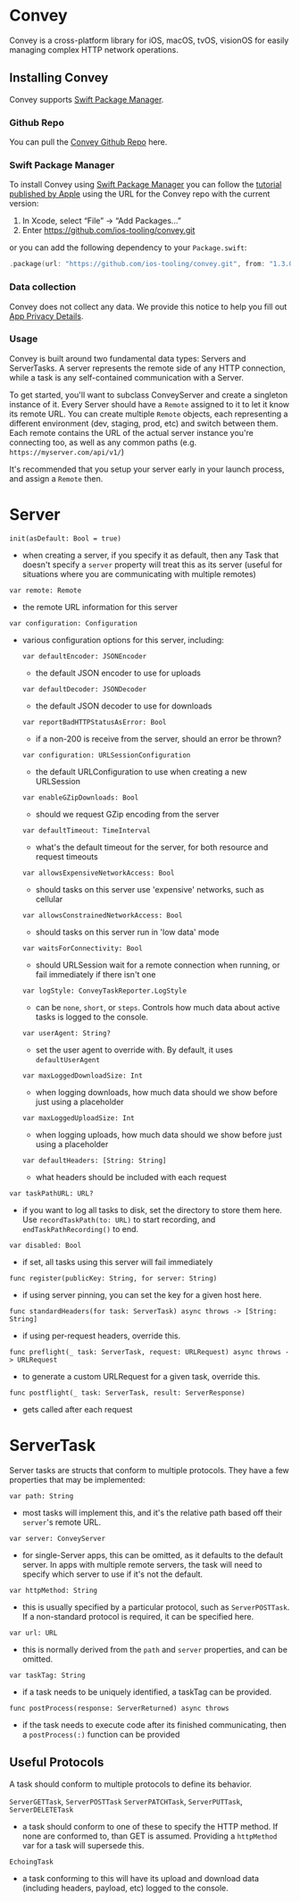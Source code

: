 # Convey

Convey is a cross-platform library for iOS, macOS, tvOS, visionOS for easily managing complex HTTP network operations.

## Installing Convey
Convey supports [Swift Package Manager](https://www.swift.org/package-manager/).

### Github Repo

You can pull the [Convey Github Repo](https://github.com/ios-tooling/convey/) here.

### Swift Package Manager

To install Convey using [Swift Package Manager](https://github.com/apple/swift-package-manager) you can follow the [tutorial published by Apple](https://developer.apple.com/documentation/xcode/adding_package_dependencies_to_your_app) using the URL for the Convey repo with the current version:

1. In Xcode, select “File” → “Add Packages...”
1. Enter https://github.com/ios-tooling/convey.git

or you can add the following dependency to your `Package.swift`:

```swift
.package(url: "https://github.com/ios-tooling/convey.git", from: "1.3.0")
```


### Data collection

Convey does not collect any data. We provide this notice to help you fill out [App Privacy Details](https://developer.apple.com/app-store/app-privacy-details/).

### Usage

Convey is built around two fundamental data types: Servers and ServerTasks. A server represents the remote side of any HTTP connection, while a task is any self-contained communication with a Server.

To get started, you'll want to subclass ConveyServer and create a singleton instance of it. Every Server should have a `Remote` assigned to it to let it know its remote URL. You can create multiple `Remote` objects, each representing a different environment (dev, staging, prod, etc) and switch between them. Each remote contains the URL of the actual server instance you're connecting too, as well as any common paths (e.g. `https://myserver.com/api/v1/`)

It's recommended that you setup your server early in your launch process, and assign a `Remote` then. 

# Server

`init(asDefault: Bool = true)`

- when creating a server, if you specify it as default, then any Task that doesn't specify a `server` property will treat this as its server (useful for situations where you are communicating with multiple remotes)

`var remote: Remote`				

- the remote URL information for this server

`var configuration: Configuration`

- various configuration options for this server, including:

    `var defaultEncoder: JSONEncoder`	

    - the default JSON encoder to use for uploads

    `var defaultDecoder: JSONDecoder`	

    - the default JSON decoder to use for downloads

    `var reportBadHTTPStatusAsError: Bool`

    - if a non-200 is receive from the server, should an error be thrown?

    `var configuration: URLSessionConfiguration`

    - the default URLConfiguration to use when creating a new URLSession

    `var enableGZipDownloads: Bool`

    - should we request GZip encoding from the server

    `var defaultTimeout: TimeInterval`

    - what's the default timeout for the server, for both resource and request timeouts

    `var allowsExpensiveNetworkAccess: Bool`

    - should tasks on this server use 'expensive' networks, such as cellular

    `var allowsConstrainedNetworkAccess: Bool`

    - should tasks on this server run in 'low data' mode

    `var waitsForConnectivity: Bool`

    - should URLSession wait for a remote connection when running, or fail immediately if there isn't one

    `var logStyle: ConveyTaskReporter.LogStyle`

    - can be `none`, `short`, or `steps`. Controls how much data about active tasks is logged to the console.

    `var userAgent: String?`

    - set the user agent to override with. By default, it uses `defaultUserAgent`

    `var maxLoggedDownloadSize: Int`

    - when logging downloads, how much data should we show before just using a placeholder

    `var maxLoggedUploadSize: Int`

    - when logging uploads, how much data should we show before just using a placeholder

    `var defaultHeaders: [String: String]`

    - what headers should be included with each request


`var taskPathURL: URL?`

- if you want to log all tasks to disk, set the directory to store them here. Use `recordTaskPath(to: URL)` to start recording, and `endTaskPathRecording()` to end.

`var disabled: Bool`

- if set, all tasks using this server will fail immediately


`func register(publicKey: String, for server: String)`

- if using server pinning, you can set the key for a given host here.

`func standardHeaders(for task: ServerTask) async throws -> [String: String]`

- if using per-request headers, override this.

`func preflight(_ task: ServerTask, request: URLRequest) async throws -> URLRequest`

- to generate a custom URLRequest for a given task, override this.

`func postflight(_ task: ServerTask, result: ServerResponse)`

- gets called after each request



# ServerTask

Server tasks are structs that conform to multiple protocols. They have a few properties that may be implemented:

`var path: String`

- most tasks will implement this, and it's the relative path based off their `server`'s remote URL.

`var server: ConveyServer`

- for single-Server apps, this can be omitted, as it defaults to the default server. In apps with multiple remote servers, the task will need to specify which server to use if it's not the default.

`var httpMethod: String`

- this is usually specified by a particular protocol, such as `ServerPOSTTask`. If a non-standard protocol is required, it can be specified here.

`var url: URL`

- this is normally derived from the `path` and `server` properties, and can be omitted.

`var taskTag: String`

- if a task needs to be uniquely identified, a taskTag can be provided.

`func postProcess(response: ServerReturned) async throws`

- if the task needs to execute code after its finished communicating, then a `postProcess(:)` function can be provided

## Useful Protocols

A task should conform to multiple protocols to define its behavior.

`ServerGETTask`, `ServerPOSTTask` `ServerPATCHTask`, `ServerPUTTask`, `ServerDELETETask`

- a task should conform to one of these to specify the HTTP method. If none are conformed to, than GET is assumed. Providing a `httpMethod` var for a task will supersede this.

`EchoingTask`

- a task conforming to this will have its upload and download data (including headers, payload, etc) logged to the console.

 








